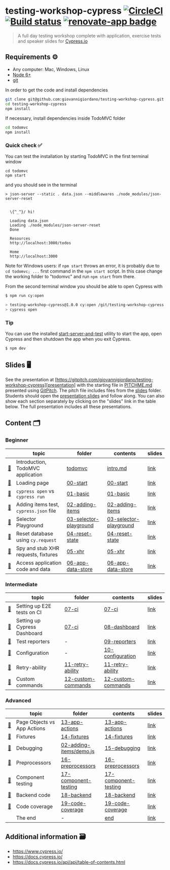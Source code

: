 # testing-workshop-cypress [![CircleCI][ci-badge]][ci-url] [![Build status](https://ci.appveyor.com/api/projects/status/lflec2iwjc8gbhki/branch/master?svg=true)](https://ci.appveyor.com/project/giovannigiordano/testing-workshop-cypress/branch/master) [![renovate-app badge][renovate-badge]][renovate-app]

> A full day testing workshop complete with application, exercise tests and speaker slides for [Cypress.io](https://www.cypress.io/)

## Requirements ⚙️

- Any computer: Mac, Windows, Linux
- [Node 6+](https://nodejs.org/)
- [git](https://git-scm.com)

In order to get the code and install dependencies

```bash
git clone git@github.com:giovannigiordano/testing-workshop-cypress.git
cd testing-workshop-cypress
npm install
```

If necessary, install dependencies inside TodoMVC folder

```bash
cd todomvc
npm install
```

### Quick check ✅

You can test the installation by starting TodoMVC in the first terminal window

```shell
cd todomvc
npm start
```

and you should see in the terminal

```text
> json-server --static . data.json --middlewares ./node_modules/json-server-reset


  \{^_^}/ hi!

  Loading data.json
  Loading ./node_modules/json-server-reset
  Done

  Resources
  http://localhost:3000/todos

  Home
  http://localhost:3000
```

Note for Windows users: if `npm start` throws an error, it is probably due to `cd todomvc; ...` first command in the `npm start `script. In this case change the working folder to "todomvc" and run `npm start` from there.

From the second terminal window you should be able to open Cypress with

```bash
$ npm run cy:open

> testing-workshop-cypress@1.0.0 cy:open /git/testing-workshop-cypress
> cypress open
```

### Tip

You can use the installed [start-server-and-test](https://github.com/bahmutov/start-server-and-test) utility to start the app, open Cypress and then shutdown the app when you exit Cypress.

```bash
$ npm dev
```

## Slides 🖥

See the presentation at [https://gitpitch.com/giovannigiordano/testing-workshop-cypress][presentation] with the starting file in [PITCHME.md](PITCHME.md) presented using [GitPitch](https://gitpitch.com/). The pitch file includes files from the [slides](slides) folder. Students should open the [presentation slides][presentation] and follow along. You can also show each section separately by clicking on the "slides" link in the table below. The full presentation includes all these presentations.

[presentation]: https://gitpitch.com/giovannigiordano/testing-workshop-cypress

## Content 🗂

### Beginner

| | topic                                  | folder                                                                                   | contents                                                       | slides |
| --- | -------------------------------------- | ---------------------------------------------------------------------------------------- | ------------------------------------------------------------- | ------ |
| [🔗](#intro) | Introduction, TodoMVC application      | [todomvc](todomvc)                                                                       | [intro.md](slides/intro/PITCHME.md)                                   | [link](https://gitpitch.com/giovannigiordano/testing-workshop-cypress?p=slides/intro)
| [🔗](#start) | Loading page                           | [00-start](00-start)                                                                     | [00-start](slides/00-start/PITCHME.md)                             | [link](https://gitpitch.com/giovannigiordano/testing-workshop-cypress?p=slides/00-start)
| [🔗](#basic) | `cypress open` vs `cypress run`        | [01-basic](cypress/integration/01-basic)                             | [01-basic](slides/01-basic/PITCHME.md)                             | [link](https://gitpitch.com/giovannigiordano/testing-workshop-cypress?p=slides/01-basic)
| [🔗](#adding-items) | Adding items test, `cypress.json` file | [02-adding-items](cypress/integration/02-adding-items)               | [02-adding-items](slides/02-adding-items/PITCHME.md)               | [link](https://gitpitch.com/giovannigiordano/testing-workshop-cypress?p=slides/02-adding-items)
| [🔗](#selector-playground) | Selector Playground                    | [03-selector-playground](cypress/integration/03-selector-playground) | [03-selector-playground](slides/03-selector-playground/PITCHME.md) | [link](https://gitpitch.com/giovannigiordano/testing-workshop-cypress?p=slides/03-selector-playground)
| [🔗](#reset-state) | Reset database using `cy.request`      | [04-reset-state](cypress/integration/04-reset-state)                 | [04-reset-state](slides/04-reset-state/PITCHME.md)                 | [link](https://gitpitch.com/giovannigiordano/testing-workshop-cypress?p=slides/04-reset-state)
| [🔗](#xhr) | Spy and stub XHR requests, fixtures    | [05-xhr](cypress/integration/05-xhr)                                 | [05-xhr](slides/05-xhr/PITCHME.md)                                 | [link](https://gitpitch.com/giovannigiordano/testing-workshop-cypress?p=slides/05-xhr)
| [🔗](#app-data-store) | Access application code and data       | [06-app-data-store](cypress/integration/06-app-data-store)           | [06-app-data-store](slides/06-app-data-store/PITCHME.md)           | [link](https://gitpitch.com/giovannigiordano/testing-workshop-cypress?p=slides/06-app-data-store)

### Intermediate
| | topic                                  | folder                                                                                   | contents                                                       | slides |
| --- | -------------------------------------- | ---------------------------------------------------------------------------------------- | ------------------------------------------------------------- | ------ |
| [🔗](#ci) | Setting up E2E tests on CI             | [07-ci](cypress/integration/07-ci)                                   | [07-ci](slides/07-ci/PITCHME.md)                                   | [link](https://gitpitch.com/giovannigiordano/testing-workshop-cypress?p=slides/07-ci)
| [🔗](#dashboard) | Setting up Cypress Dashboard           | [07-ci](cypress/integration/07-ci)                                   | [08-dashboard](slides/08-dashboard/PITCHME.md)                     | [link](https://gitpitch.com/giovannigiordano/testing-workshop-cypress?p=slides/08-dashboard)
| [🔗](#reporters) | Test reporters             | - | [09-reporters](slides/09-reporters/PITCHME.md)                     | [link](https://gitpitch.com/giovannigiordano/testing-workshop-cypress?p=slides/09-reporters)
| [🔗](#configuration) | Configuration | - | [10-configuration](slides/10-configuration/PITCHME.md) | [link](https://gitpitch.com/giovannigiordano/testing-workshop-cypress?p=slides/10-configuration)
| [🔗](#retry-ability) | Retry-ability | [11-retry-ability](cypress/integration/11-retry-ability) | [11-retry-ability](slides/11-retry-ability/PITCHME.md) | [link](https://gitpitch.com/giovannigiordano/testing-workshop-cypress?p=slides/11-retry-ability)
| [🔗](#custom-commands) | Custom commands | [12-custom-commands](cypress/integration/12-custom-commands) | [12-custom-commands](slides/12-custom-commands/PITCHME.md)| [link](https://gitpitch.com/giovannigiordano/testing-workshop-cypress?p=slides/12-custom-commands)

### Advanced
| | topic                                  | folder                                                                                   | contents                                                       | slides |
| --- | -------------------------------------- | ---------------------------------------------------------------------------------------- | ------------------------------------------------------------- | ------ |
| [🔗](#app-actions) | Page Objects vs App Actions | [13-app-actions](cypress/integration/13-app-actions) | [13-app-actions](slides/13-app-actions/PITCHME.md) | [link](https://gitpitch.com/giovannigiordano/testing-workshop-cypress?p=slides/13-app-actions)
| [🔗](#fixtures) | Fixtures | [14-fixtures](cypress/integration/14-fixtures) | [14-fixtures](slides/14-fixtures/PITCHME.md) | [link](https://gitpitch.com/giovannigiordano/testing-workshop-cypress?p=slides/14-fixtures)
| [🔗](#debugging) | Debugging | [02-adding-items/demo.js](cypress/integration/02-adding-items/demo.js) | [15-debugging](slides/15-debugging/PITCHME.md) | [link](https://gitpitch.com/giovannigiordano/testing-workshop-cypress?p=slides/15-debugging)
| [🔗](#preprocessors) | Preprocessors | [16-preprocessors](cypress/integration/16-preprocessors) | [16-preprocessors](slides/16-preprocessors/PITCHME.md) | [link](https://gitpitch.com/giovannigiordano/testing-workshop-cypress?p=slides/16-preprocessors)
| [🔗](#component-testing) | Component testing | [17-component-testing](cypress/integration/17-component-testing) | [17-component-testing](slides/17-component-testing/PITCHME.md) | [link](https://gitpitch.com/giovannigiordano/testing-workshop-cypress?p=slides/17-component-testing)
| [🔗](#backend) | Backend code | [18-backend](cypress/integration/18-backend) | [18-backend](slides/18-backend/PITCHME.md) | [link](https://gitpitch.com/giovannigiordano/testing-workshop-cypress?p=slides/18-backend)
| [🔗](#code-coverage) | Code coverage | [19-code-coverage](cypress/integration/19-code-coverage) | [19-code-coverage](slides/19-code-coverage/PITCHME.md) | [link](https://gitpitch.com/giovannigiordano/testing-workshop-cypress?p=slides/19-code-coverage)
| | The end                                | -                                                                                        | [end](slides/end/PITCHME.md)                                       | [link](https://gitpitch.com/giovannigiordano/testing-workshop-cypress?p=slides/end)

## Additional information 🗃

- https://www.cypress.io/
- https://docs.cypress.io/
- https://docs.cypress.io/api/api/table-of-contents.html

[ci-badge]: https://circleci.com/gh/giovannigiordano/testing-workshop-cypress.svg?style=svg
[ci-url]: https://circleci.com/gh/giovannigiordano/testing-workshop-cypress
[renovate-badge]: https://img.shields.io/badge/renovate-app-blue.svg
[renovate-app]: https://renovateapp.com/
